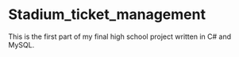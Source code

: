 # Stadium_ticket_management
This is the first part of my final high school project written in C# and MySQL.
